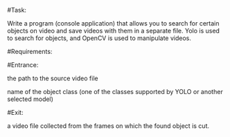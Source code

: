 #Task:

Write a program (console application) that allows you to search for certain objects on video and save videos with them in a separate file. Yolo is used to search for objects, and OpenCV is used to manipulate videos.


#Requirements:

#Entrance:

the path to the source video file

name of the object class (one of the classes supported by YOLO or another selected model)

#Exit:

a video file collected from the frames on which the found object is cut.